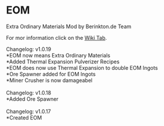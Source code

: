 # EOM
Extra Ordinary Materials Mod by Berinkton.de Team

For mor information click on the [Wiki Tab](https://github.com/BerinktonDE/EOM/wiki).

Changelog: v1.0.19<br>
*EOM now means Extra Ordinary Materials<br>
*Added Thermal Expansion Pulverizer Recipes<br>
*EOM does now use Thermal Expansion to double EOM Ingots<br>
*Ore Spawner added for EOM Ingots<br>
*Miner Crusher is now damageabel
<br><br>
Changelog: v1.0.18<br>
*Added Ore Spawner
<br><br>
Changelog: v1.0.17<br>
*Created EOM
